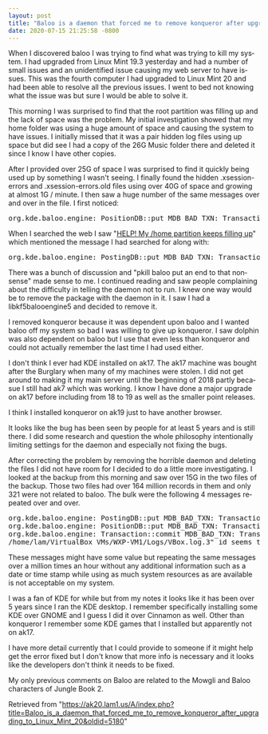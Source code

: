 ```yaml
---
layout: post
title: "Baloo is a daemon that forced me to remove konqueror after upgrading to Linux Mint 20"
date: 2020-07-15 21:25:58 -0800
---
```

<!-- start content -->
<div id="mw-content-text" lang="en" dir="ltr"><div><p>When I discovered baloo I was trying to find what was trying to kill my system.  I had upgraded from Linux Mint 19.3 yesterday and had a number of small issues and an unidentified issue causing my web server to have issues.  This was the fourth computer I had upgraded to Linux Mint 20 and had been able to resolve all the previous issues.  I went to bed not knowing what the issue was but sure I would be able to solve it.
</p><p>This morning I was surprised to find that the root partition was filling up and the lack of space was the problem.  My initial investigation showed that my home folder was using a huge amount of space and causing the system to have issues.  I initially missed that it was a pair hidden log files using up space but did see I had a copy of the 26G Music folder there and deleted it since I know I have other copies.
</p><p>After I provided over 25G of space I was surprised to find it quickly being used up by something I wasn't seeing.  I finally found the hidden .xsession-errors and .xsession-errors.old files using over 40G of space and growing at almost 1G / minute.  I then saw a huge number of the same messages over and over in the file.  I first noticed:
</p>
<pre>org.kde.baloo.engine: PositionDB::put MDB_BAD_TXN: Transaction must abort, has a child, or is invalid
</pre>
<p>When I searched the web I saw "<a rel="nofollow" href="https://forums.gentoo.org/viewtopic-t-1094392-start-25.html">HELP! My /home partition keeps filling up</a>" which mentioned the message I had searched for along with:
</p>
<pre>org.kde.baloo.engine: PostingDB::put MDB_BAD_TXN: Transaction must abort, has a child, or is invalid 
</pre>
<p>There was a bunch of discussion and "pkill baloo put an end to that nonsense" made sense to me.  I continued reading and saw people complaining about the difficulty in telling the daemon not to run.  I knew one way would be to remove the package with the daemon in it.  I saw I had a libkf5balooengine5 and decided to remove it.
</p><p>I removed konqueror because it was dependent upon baloo and I wanted baloo off my system so bad I was willing to give up konqueror.  I saw dolphin was also dependent on baloo but I use that even less than konqueror and could not actually remember the last time I had used either.
</p><p>I don't think I ever had KDE installed on ak17.  The ak17 machine was bought after the Burglary when many of my machines were stolen.  I did not get around to making it my main server until the beginning of 2018 partly becasue I still had ak7 which was working.  I know I have done a major upgrade on ak17 before including from 18 to 19 as well as the smaller point releases.
</p><p>I think I installed konqueror on ak19 just to have another browser.
</p><p>It looks like the bug has been seen by people for at least 5 years and is still there.  I did some research and question the whole philosophy intentionally limiting settings for the daemon and especially not fixing the bugs.
</p><p>After correcting the problem by removing the horrible daemon and deleting the files I did not have room for I decided to do a little more investigating.  I looked at the backup from this morning and saw over 15G in the two files of the backup.  Those two files had over 164 million records in them and only 321 were not related to baloo.  The bulk were the following 4 messages repeated over and over.
</p>
<pre>org.kde.baloo.engine: PostingDB::put MDB_BAD_TXN: Transaction must abort, has a child, or is invalid
org.kde.baloo.engine: PositionDB::put MDB_BAD_TXN: Transaction must abort, has a child, or is invalid
org.kde.baloo.engine: Transaction::commit MDB_BAD_TXN: Transaction must abort, has a child, or is invalid
/home/lam/VirtualBox VMs/WXP-VM1/Logs/VBox.log.3" id seems to have changed. Perhaps baloo was not running, and this file was deleted + re-created
</pre>
<p>These messages might have some value but repeating the same messages over a million times an hour without any additional information such as a date or time stamp while using as much system resources as are available is not acceptable on my system.
</p><p>I was a fan of KDE for while but from my notes it looks like it has been over 5 years since I ran the KDE desktop.  I remember specifically installing some KDE over GNOME and I guess I did it over Cinnamon as well.  Other than konqueror I remember some KDE games that I installed but apparently not on ak17.
</p><p>I have more detail currently that I could provide to someone if it might help get the error fixed but I don't know that more info is necessary and it looks like the developers don't think it needs to be fixed.
</p><p>My only previous comments on Baloo are related to the Mowgli and Baloo characters of Jungle Book 2.
</p>
<!-- 
NewPP limit report
Cached time: 20200716052233
Cache expiry: 86400
Dynamic content: false
Complications: []
CPU time usage: 0.007 seconds
Real time usage: 0.008 seconds
Preprocessor visited node count: 1/1000000
Preprocessor generated node count: 0/1000000
Post‐expand include size: 0/2097152 bytes
Template argument size: 0/2097152 bytes
Highest expansion depth: 1/40
Expensive parser function count: 0/100
Unstrip recursion depth: 0/20
Unstrip post‐expand size: 0/5000000 bytes
-->
<!--
Transclusion expansion time report (%,ms,calls,template)
100.00%    0.000      1 -total
-->

<!-- Saved in parser cache with key wikidb:pcache:idhash:368-0!canonical and timestamp 20200716052233 and revision id 5180
 -->
</div></div><div>
Retrieved from "<a dir="ltr" href="https://ak20.lam1.us/A/index.php?title=Baloo_is_a_daemon_that_forced_me_to_remove_konqueror_after_upgrading_to_Linux_Mint_20&amp;oldid=5180">https://ak20.lam1.us/A/index.php?title=Baloo_is_a_daemon_that_forced_me_to_remove_konqueror_after_upgrading_to_Linux_Mint_20&amp;oldid=5180</a>"</div>
<!-- end content -->
